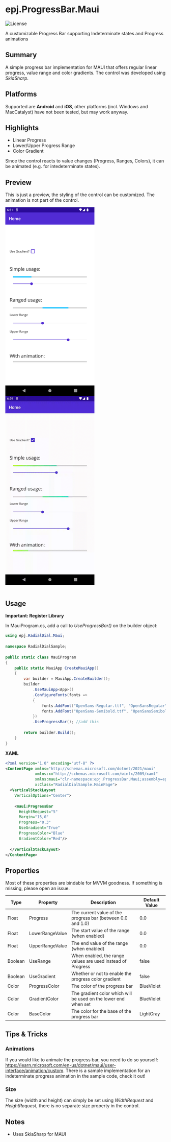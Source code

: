 # epj.ProgressBar.Maui
![License](https://img.shields.io/github/license/ewerspej/epj.ProgressBar.Maui)

A customizable Progress Bar supporting Indeterminate states and Progress animations

## Summary

A simple progress bar implementation for MAUI that offers regular linear progress, value range and color gradients. The control was developed using *SkiaSharp*.

## Platforms

Supported are **Android** and **iOS**, other platforms (incl. Windows and MacCatalyst) have not been tested, but may work anyway.

## Highlights

* Linear Progress
* Lower/Upper Progress Range
* Color Gradient

Since the control reacts to value changes (Progress, Ranges, Colors), it can be animated (e.g. for intedeterminate states).

## Preview

This is just a preview, the styling of the control can be customized. The animation is not part of the control.
<div>
    <img align="top" src="sample0.png" width="280"/>
    <img align="top" src="sample2.gif" width="280"/>
</div>
<br/>

## Usage

**Important: Register Library**

In MauiProgram.cs, add a call to *UseProgressBar()* on the builder object:

```c#
using epj.RadialDial.Maui;

namespace RadialDialSample;

public static class MauiProgram
{
    public static MauiApp CreateMauiApp()
    {
        var builder = MauiApp.CreateBuilder();
        builder
            .UseMauiApp<App>()
            .ConfigureFonts(fonts =>
            {
                fonts.AddFont("OpenSans-Regular.ttf", "OpenSansRegular");
                fonts.AddFont("OpenSans-Semibold.ttf", "OpenSansSemibold");
            })
            .UseProgressBar(); //add this

        return builder.Build();
    }
}

```

**XAML**

```xml
<?xml version="1.0" encoding="utf-8" ?>
<ContentPage xmlns="http://schemas.microsoft.com/dotnet/2021/maui"
             xmlns:x="http://schemas.microsoft.com/winfx/2009/xaml"
             xmlns:maui="clr-namespace:epj.ProgressBar.Maui;assembly=epj.ProgressBar.Maui"
             x:Class="RadialDialSample.MainPage">
  <VerticalStackLayout
    VerticalOptions="Center">

    <maui:ProgressBar
      HeightRequest="5"
      Margin="15,0"
      Progress="0.3"
      UseGradient="True"
      ProgressColor="Blue"
      GradientColor="Red"/>
    
  </VerticalStackLayout>
</ContentPage>
```

## Properties

Most of these properties are bindable for MVVM goodness. If something is missing, please open an issue.

| Type       | Property             | Description                                                             | Default Value |
|------------|----------------------|-------------------------------------------------------------------------|---------------|
| Float      | Progress             | The current value of the progress bar (between 0.0 and 1.0)             | 0.0           |
| Float      | LowerRangeValue      | The start value of the range (when enabled)                             | 0.0           |
| Float      | UpperRangeValue      | The end value of the range (when enabled)                               | 0.0           |
| Boolean    | UseRange             | When enabled, the range values are used instead of Progress             | false         |
| Boolean    | UseGradient          | Whether or not to enable the progress color gradient                    | false         |
| Color      | ProgressColor        | The color of the progress bar                                           | BlueViolet    |
| Color      | GradientColor        | The gradient color which will be used on the lower end when set         | BlueViolet    |
| Color      | BaseColor            | The color for the base of the progress bar                              | LightGray     |


## Tips & Tricks

### Animations ###
If you would like to animate the progress bar, you need to do so yourself: https://learn.microsoft.com/en-us/dotnet/maui/user-interface/animation/custom.
There is a sample implementation for an indeterminate progress animation in the sample code, check it out!

### Size ###
The size (width and height) can simply be set using *WidthRequest* and *HeightRequest*, there is no separate size property in the control.


## Notes
* Uses SkiaSharp for MAUI
